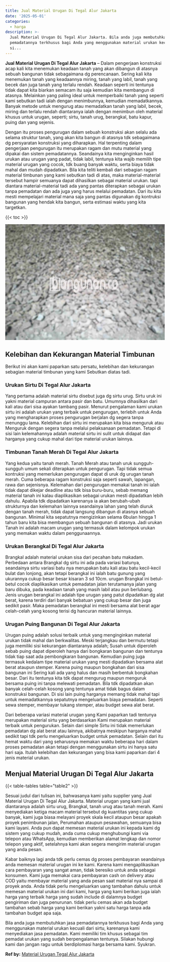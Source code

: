 ```yaml
---
title: Jual Material Urugan Di Tegal Alur Jakarta
date: '2025-05-01'
categories:
  - harga
description: >-
  Jual Material Urugan Di Tegal Alur Jakarta. Bila anda juga membutuhkan jasa
  pemadatannya terkhusus bagi Anda yang menggunakan material urukan kecuali dari
  si...
---
```


**Jual Material Urugan Di Tegal Alur Jakarta** – Dalam pengerjaan konstruksi acap kali kita menemukan keadaan tanah yang akan dibangun di atasnya sebuah bangunan tidak sebagaimana dg perencanaan. Sering kali kita menemukan tanah yang keadaannya miring, tanah yang labil, tanah yang becek dan juga tanah yang terlalu rendah. Keadaan seperti ini tentunya tidak dapat kita biarkan semacam itu saja kemudian kita membangun di atasnya. Melainkan yang paling ideal untuk memperbaiki tanah yang seperti kami sebutkan tadi ialah dengan menimbunnya, kemudian memadatkannya. Banyak metode untuk mengurug atau memadatkan tanah yang labil, becek, miring dan terlalu rendah diantaranya ialah dengan menimbun oleh material khusus untuk urugan, seperti; sirtu, tanah urug, berangkal, batu kapur, puing dan yang sejenis.

Dengan itu proses pengurugan dalam sebuah konstruksi akan selalu ada selama struktur tanah, yang akan kita bangun di atasnya tdk sebagaimana dg persyaratan konstruksi yang diharapkan. Hal terpenting dalam pengerjaan pengurugan itu merupakan ragam dan mutu material yang dipakai dan sistem pemadatannya. Seandainya kita menginginkan hasil urukan atau urugan yang padat, tidak labil, tentunya kita wajib memilih tipe material urugan yang cocok, tdk buang banyak waktu, serta biaya tidak mahal dan mudah dipadatkan. Bila kita teliti kembali dari sebagian ragam material timbunan yang kami sebutkan tadi di atas, maka material-material tersebut hampir semuanya dapat dihasilkan sebagai material urukan. tapi diantara material-material tadi ada yang pantas diterapkan sebagai urukan tanpa pemadatan dan ada juga yang harus melalui pemadatan. Dari itu kita mesti mempelajari material mana saja yang pantas digunakan dg kontruksi bangunan yang hendak kita bangun, serta estimasi waktu yang kita targetkan.

{{< toc >}}

![Jual Material Urugan Di Tegal Alur Jakarta](/images/jual-urugan-12.png)

## Kelebihan dan Kekurangan Material Timbunan

Berikut ini akan kami paparkan satu persatu, kelebihan dan kekurangan sebagian material timbunan yang kami Sebutkan diatas tadi.

### Urukan Sirtu Di Tegal Alur Jakarta

Yang pertama adalah material sirtu disebut juga dg sirtu urug. Sirtu uruk ini yakni material campuran antara pasir dan batu. Umumnya dihasilkan dari kali atau dari sisa ayakan tambang pasir. Menurut pengalaman kami urukan sirtu ini adalah urukan yang terbaik untuk pengurugan, terlebih untuk Anda yang mengharapkan proses pengurugan berjalan dg segera tanpa menunggu lama. Kelebihan dari sirtu ini merupakan kita bisa menguruk atau Menguruk dengan segera tanpa melalui pelaksanaan pemadatan. Tetapi di sisi lain kelemahannya adalah material sirtu ini sulit untuk didapat dan harganya yang cukup mahal dari tipe material urukan lainnya.

### Timbunan Tanah Merah Di Tegal Alur Jakarta

Yang kedua yaitu tanah merah. Tanah Merah atau tanah uruk sungguh-sungguh umum sekali diterapkan untuk pengurugan. Tapi tidak semua kontruksi yang memerlukan pengurugan dapat di uruk dg urugan tanah merah. Cuma beberapa ragam konstruksi saja seperti sawah, lapangan, rawa dan sejenisnya. Kelemahan dari pengurugan memakai tanah ini ialah tidak dapat dikejar deadline atau tdk bisa buru-buru, sebab memang material tanah ini kalau diaplikasikan sebagai urukan mesti dipadatkan lebih dahulu. Apabila tdk dipadatkan karenanya ia akan berubah-ubah strukturnya dan kelemahan lainnya seandainya lahan yang telah diuruk dengan tanah merah, tidak dapat langsung dibangun di atasnya sebuah bangunan. Minimal kita sepatutnya mengizinkan selama 6bulan hingga 1 tahun baru kita bisa membangun sebuah bangunan di atasnya. Jadi urukan Tanah ini adalah macam urugan yang termasuk dalam kelompok urukan yang memakan waktu dalam penggunaannya.

### Urukan Berangkal Di Tegal Alur Jakarta

Brangkal adalah material urukan sisa dari pecahan batu makadam. Perbedaan antara Brangkal dg sirtu ini ada pada variasi batunya, seandainya sirtu variasi batu nya merupakan batu kali atau batu kecil-kecil bulat dan lonjong, akan tetapi berangkal ini ialah batu gunung yang ukurannya cukup besar besar kisaran 3 sd 10cm. urugan Brangkal ini betul-betul cocok diaplikasikan untuk pemadatan jalan terutamanya jalan yang baru dibuka, pada keadaan tanah yang masih labil atau pun berlubang. Jenis urugan berangkal ini adalah tipe urugan yang patut dipadatkan dg alat berat, karena terdiri dari banyak bebatuan yang cukup besar dan juga sedikit pasir. Maka pemadatan berangkal ini mesti bersama alat berat agar celah-celah yang kosong terisi dg hancuran material lainnya.

### Urugan Puing Bangunan Di Tegal Alur Jakarta

Urugan puing adalah solusi terbaik untuk yang menginginkan material urukan tidak mahal dan berkwalitas. Meski terjangkau dan bermutu tetapi juga memiliki sisi kekurangan diantaranya adalah; Susah untuk diperoleh sebab puing dapat diperoleh hanya dari bongkaran bangunan dan tentunya tidak tiap saat ada pembongkaran bangunan. Kemudian puing juga termasuk kedalam tipe material urukan yang mesti dipadatkan bersama alat berat ataupun stemper. Karena puing maupun bongkahan dari sisa bangunan ini Sering kali ada yang halus dan masih berbentuk bongkahan besar. Dari itu tentunya kita tdk dapat mengurug maupun menguruk bersama puing ini tanpa melewati pemadatan. Bila tdk dipadatkan akan banyak celah-celah kosong yang tentunya amat tidak bagus dalam konstruksi bangunan. Di sisi lain puing harganya memang tidak mahal tapi untuk memadatkannya sepatutnya mengeluarkan biaya pemadatan. Seperti sewa stemper, membayar tukang stemper, atau budget sewa alat berat.

Dari beberapa variasi material urugan yang Kami paparkan tadi tentunya merupakan material sirtu yang berdasarkan Kami merupakan material terbaik untuk pengurukan. Selain dari simple Sirtu ini tidak memerlukan pemadatan dg alat berat atau lainnya, akibatnya meskipun harganya mahal sedikit tapi tdk perlu mengeluarkan budget untuk pemadatan. Selain dari itu hemat waktu dari yang seharusnya memakan waktu beberapa hari dalam proses pemadatan akan tetapi dengan menggunakan sirtu ini hanya satu hari saja. Itulah kelebihan dan kekurangan yang bisa kami paparkan dari 4 jenis material urukan.

## Menjual Material Urugan Di Tegal Alur Jakarta

{{< table-tables table="table2" >}}

Sesuai judul dari tulisan ini, bahwasanya kami yaitu supplier yang Jual Material Urugan Di Tegal Alur Jakarta. Material urugan yang kami jual diantaranya adalah sirtu urug, Brangkal, tanah urug atau tanah merah. Kami menyediakan ketiga macam material tersebut dg kuantitas yang cukup banyak, kami juga biasa melayani proyek skala kecil ataupun besar apakah proyek penimbunan jalan, Perumahan ataupun pesawahan, semuanya bisa kami layani. Anda pun dapat memesan material urukan ini kepada kami dg sistem yang cukup mudah, anda cuma cukup menghubungi kami via telepon atau WhatsApp, kemudian memberikan alamat lengkap dan nomor telepon yang aktif, setelahnya kami akan segera mengirim material urugan yang anda pesan.

Kabar baiknya lagi anda tdk perlu cemas dg proses pembayaran seandainya anda memesan material urugan ini ke kami. Karena kami mengaplikasikan cara pembayaran yang sangat aman, tidak beresiko untuk anda sebagai konsumen. Kami juga memakai cara pembayaran cash on delivery atau COD yaitu membayar material yang anda pesan saat material nya sampai di proyek anda. Anda tidak perlu mengeluarkan uang tambahan dahulu untuk memesan material urukan ini dari kami, harga yang kami berikan juga ialah harga yang terbaik harga yang sudah include di dalamnya budget pengiriman dan juga penurunan. tidak perlu cemas akan ada budget tambahan sebab harga yang kami berikan yakni satu harga tanpa ada tambahan budget apa saja.

Bila anda juga membutuhkan jasa pemadatannya terkhusus bagi Anda yang menggunakan material urukan kecuali dari sirtu, karenanya kami menyediakan jasa pemadatan. Kami memiliki tim khusus sebagai tim pemadat urukan yang sudah berpengalaman tentunya. Silakan hubungi kami dan jangan ragu untuk berdiplomasi harga bersama kami. Syukran.

**Ref by:** [Material Urugan Tegal Alur Jakarta](https://id.wikipedia.org/wiki/Material)
